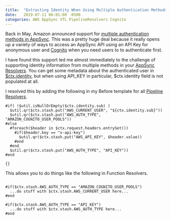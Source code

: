 ```yaml
---
title:  "Extracting Identity When Using Multiple Authentication Methods in AppSync"
date:   2019-07-11 06:01:00 -0500
categories: AWS AppSync VTL PipelineResolvers Cognito
---
```


Back in May, Amazon announced support for [multiple authentication methods in AppSync](https://aws.amazon.com/blogs/mobile/using-multiple-authorization-types-with-aws-appsync-graphql-apis/). This was a pretty huge deal because it really opens up a variety of ways to access an AppSync API using an API Key for anonymous user and [Cognito](https://aws.amazon.com/cognito/) when you need users to to authenticate first.

I have found this support led me almost immediately to the challenge of supporting identity information from multiple methods in your [AppSync Resolvers](https://docs.aws.amazon.com/appsync/latest/devguide/configuring-resolvers.html). You can get some metadata about the authenticated user in [$ctx.identity](https://docs.aws.amazon.com/appsync/latest/devguide/resolver-context-reference.html#aws-appsync-resolver-context-reference-identity), but when using API_KEY in particular, $ctx.identity field is not populated at all.

I resolved this by adding the following in my Before template for all [Pipeline Resolvers](https://docs.aws.amazon.com/appsync/latest/devguide/pipeline-resolvers.html).

~~~ vtl
#if( !$util.isNullOrEmpty($ctx.identity.sub) )
  $util.qr($ctx.stash.put("AWS_CURRENT_USER", "${ctx.identity.sub}"))
  $util.qr($ctx.stash.put("AWS_AUTH_TYPE", "AMAZON_COGNITO_USER_POOLS"))
#else
  #foreach($header in $ctx.request.headers.entrySet())
    #if($header.key == "x-api-key")
      $util.qr($ctx.stash.put("AWS_API_KEY", $header.value))
    #end
  #end  
  $util.qr($ctx.stash.put("AWS_AUTH_TYPE", "API_KEY"))
#end

{}
~~~

This allows you to do things like the following in Function Resolvers.

~~~ vtl

#if($ctx.stash.AWS_AUTH_TYPE == "AMAZON_COGNITO_USER_POOLS")
  ...do stuff with $ctx.stash.AWS_CURRENT_USER here...
#end 

#if($ctx.stash.AWS_AUTH_TYPE == "API_KEY")
  ...do stuff with $ctx.stash.AWS_AUTH_TYPE here...
#end 

~~~